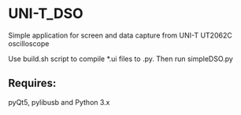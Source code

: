 # UNI-T_DSO
Simple application for screen and data capture from UNI-T UT2062C oscilloscope

Use build.sh script to compile *.ui files to .py.
Then run simpleDSO.py

## Requires:
pyQt5, pylibusb and Python 3.x
